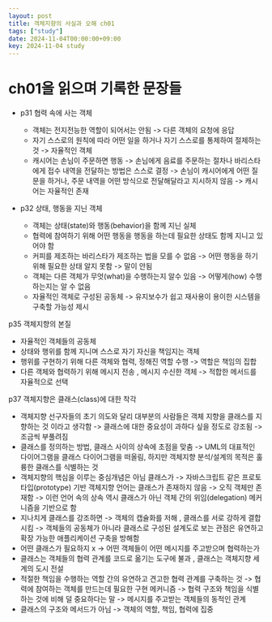 ```yaml
---
layout: post
title: 객체지향의 사실과 오해 ch01
tags: ["study"]
date: 2024-11-04T00:00:00+09:00
key: 2024-11-04 study
---
```


# ch01을 읽으며 기록한 문장들


* p31 협력 속에 사는 객체
    * 객체는 전지전능한 역할이 되어서는 안됨 -> 다른 객체의 요청에 응답
    * 자기 스스로의 원칙에 따라 어떤 일을 하거나 자기 스스로를 통제하여 절제하는 것 -> 자율적인 객체
    * 캐시어는 손님이 주문하면 행동 -> 손님에게 음료를 주문하는 절차나 바리스타에게 접수 내역을 전달하는 방법은 스스로 결정 -> 손님이 캐시어에게 어떤 질문을 하거나, 주문 내역을 어떤 방식으로 전달해달라고 지시하지 않음 -> 캐시어는 자율적인 존재

* p32 상태, 행동을 지닌 객체
    - 객체는 상태(state)와 행동(behavior)을 함께 지닌 실체
    - 협력에 참여하기 위해 어떤 행동을 행동을 하는데 필요한 상태도 함께 지니고 있어야 함
    - 커피를 제조하는 바리스타가 제조하는 법을 모를 수 없음 -> 어떤 행동을 하기 위해 필요한 상태 알지 못함 -> 말이 안됨
    - 객체는 다른 객체가 무엇(what)을 수행하는지 알수 있음 -> 어떻게(how) 수행하는지는 알 수 없음
    - 자율적인 객체로 구성된 공동체 -> 유지보수가 쉽고 재사용이 용이한 시스템을 구축할 가능성 제시


p35 객체지향의 본질

- 자율적인 객체들의 공동체
- 상태와 행위를 함께 지니며 스스로 자기 자신을 책임지는 객체
- 행위를 구현하기 위해 다른 객체와 협력, 정해진 역할 수행 -> 역할은 책임의 집합
- 다른 객체와 협력하기 위해 메시지 전송 , 메시지 수신한 객체 -> 적합한 메서드를 자율적으로 선택

p37 객체지향은 클래스(class)에 대한 착각

- 객체지향 선구자들의 초기 의도와 달리 대부분의 사람들은 객체 지향을 클래스를 지향하는 것 이라고 생각함 -> 클래스에 대한 중요성이 과하다 싶을 정도로 강조됨 -> 조금씩 부풀려짐
- 클래스를 정의하는 방법, 클래스 사이의 상속에 초점을 맞춤 -> UML의 대표적인 다이어그램을 클래스 다이어그램을 떠올림, 하지만 객체지향 분석/설계의 목적은 훌륭한 클래스를 식별하는 것
- 객체지향의 핵심을 이루는 중심개념은 아님 클래스가 -> 자바스크립트 같은 프로토타입(prototype) 기반 객체지향 언어는 클래스가 존재하지 않음 -> 오직 객체만 존재함 -> 이런 언어 속의 상속 역시 클래스가 아닌 객체 간의 위임(delegation) 메커니즘을 기반으로 함
- 지나치게 클래스를 강조하면 -> 객체의 캡슐화를 저해 , 클래스를 서로 강하게 결합 시킴 -> 객체들의 공동체가 아니라 클래스로 구성된 설계도로 보는 관점은 유연하고 확장 가능한 애플리케이션 구축을 방해함
- 어떤 클래스가 필요하지 x -> 어떤 객체들이 어떤 메시지를 주고받으며 협력하는가
- 클래스는 객체들의 협력 관계를 코드로 옮기는 도구에 불과 , 클래스는 객체지향 세계의 도시 전설
- 적절한 책임을 수행하는 역할 간의 유연하고 견고한 협력 관계를 구축하는 것 -> 협력에 참여하는 객체를 만드는데 필요한 구현 메커니즘 -> 협력 구조와 책임을 식별하는 것에 비해 덜 중요하다는 말 -> 메시지를 주고받는 객체들의 동적인 관계
- 클래스의 구조와 메서드가 아님 -> 객체의 역할, 책임, 협력에 집중


